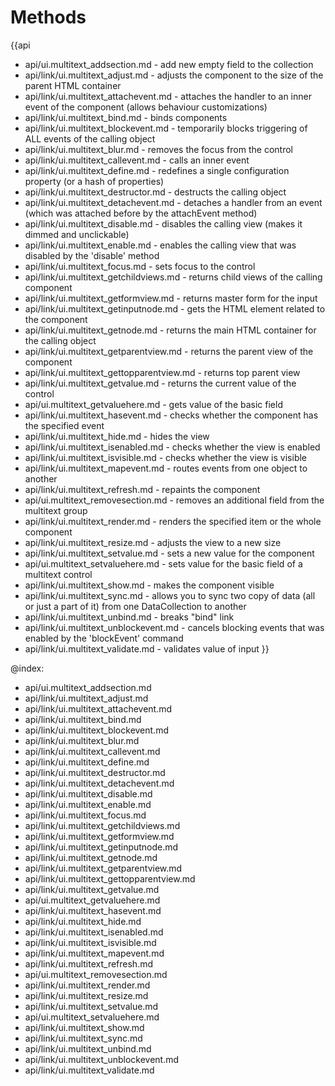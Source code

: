 Methods
=======

{{api
- api/ui.multitext_addsection.md - add new empty field  to the collection
- api/link/ui.multitext_adjust.md - adjusts the component to the size of the parent HTML container
- api/link/ui.multitext_attachevent.md - attaches the handler to an inner event of the component (allows behaviour customizations)
- api/link/ui.multitext_bind.md - binds components
- api/link/ui.multitext_blockevent.md - temporarily blocks triggering of ALL events of the calling object
- api/link/ui.multitext_blur.md - removes the focus from the control
- api/link/ui.multitext_callevent.md - calls an inner event
- api/link/ui.multitext_define.md - redefines a single configuration property (or a hash of properties)
- api/link/ui.multitext_destructor.md - destructs the calling object
- api/link/ui.multitext_detachevent.md - detaches a handler from an event (which was attached before by the attachEvent method)
- api/link/ui.multitext_disable.md - disables the calling view (makes it dimmed and unclickable)
- api/link/ui.multitext_enable.md - enables the calling view that was disabled by the 'disable' method
- api/link/ui.multitext_focus.md - sets focus to the control
- api/link/ui.multitext_getchildviews.md - returns child views of the calling component
- api/link/ui.multitext_getformview.md - returns master form for the input
- api/link/ui.multitext_getinputnode.md - gets the HTML element related to the component
- api/link/ui.multitext_getnode.md - returns the main HTML container for the calling object
- api/link/ui.multitext_getparentview.md - returns the parent view of the component
- api/link/ui.multitext_gettopparentview.md - returns top parent view
- api/link/ui.multitext_getvalue.md - returns the current value of the control
- api/ui.multitext_getvaluehere.md - gets value of the basic field
- api/link/ui.multitext_hasevent.md - checks whether the component has the specified event
- api/link/ui.multitext_hide.md - hides the view
- api/link/ui.multitext_isenabled.md - checks whether the view is enabled
- api/link/ui.multitext_isvisible.md - checks whether the view is visible
- api/link/ui.multitext_mapevent.md - routes events from one object to another
- api/link/ui.multitext_refresh.md - repaints the component
- api/ui.multitext_removesection.md - removes an additional field from the multitext group
- api/link/ui.multitext_render.md - renders the specified item or the whole component
- api/link/ui.multitext_resize.md - adjusts the view to a new size
- api/link/ui.multitext_setvalue.md - sets a new value for the component
- api/ui.multitext_setvaluehere.md - sets value for the basic field of a multitext control
- api/link/ui.multitext_show.md - makes the component visible
- api/link/ui.multitext_sync.md - allows you to sync two copy of data (all or just a part of it) from one DataCollection to another
- api/link/ui.multitext_unbind.md - breaks "bind" link
- api/link/ui.multitext_unblockevent.md - cancels blocking events that was enabled by the 'blockEvent' command
- api/link/ui.multitext_validate.md - validates value of input
}}

@index:
- api/ui.multitext_addsection.md
- api/link/ui.multitext_adjust.md
- api/link/ui.multitext_attachevent.md
- api/link/ui.multitext_bind.md
- api/link/ui.multitext_blockevent.md
- api/link/ui.multitext_blur.md
- api/link/ui.multitext_callevent.md
- api/link/ui.multitext_define.md
- api/link/ui.multitext_destructor.md
- api/link/ui.multitext_detachevent.md
- api/link/ui.multitext_disable.md
- api/link/ui.multitext_enable.md
- api/link/ui.multitext_focus.md
- api/link/ui.multitext_getchildviews.md
- api/link/ui.multitext_getformview.md
- api/link/ui.multitext_getinputnode.md
- api/link/ui.multitext_getnode.md
- api/link/ui.multitext_getparentview.md
- api/link/ui.multitext_gettopparentview.md
- api/link/ui.multitext_getvalue.md
- api/ui.multitext_getvaluehere.md
- api/link/ui.multitext_hasevent.md
- api/link/ui.multitext_hide.md
- api/link/ui.multitext_isenabled.md
- api/link/ui.multitext_isvisible.md
- api/link/ui.multitext_mapevent.md
- api/link/ui.multitext_refresh.md
- api/ui.multitext_removesection.md
- api/link/ui.multitext_render.md
- api/link/ui.multitext_resize.md
- api/link/ui.multitext_setvalue.md
- api/ui.multitext_setvaluehere.md
- api/link/ui.multitext_show.md
- api/link/ui.multitext_sync.md
- api/link/ui.multitext_unbind.md
- api/link/ui.multitext_unblockevent.md
- api/link/ui.multitext_validate.md


